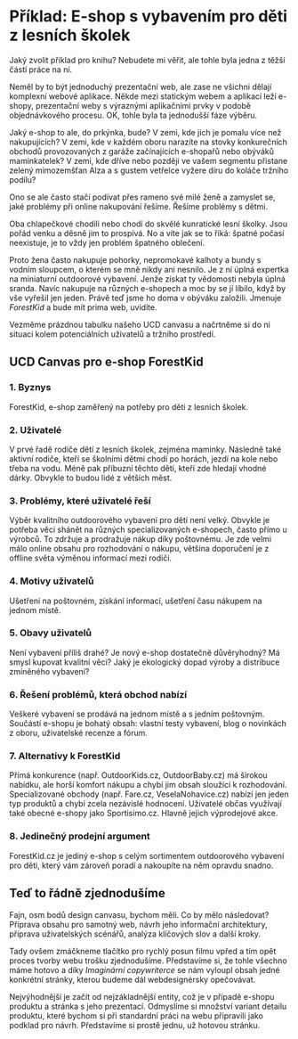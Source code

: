 # Příklad: E-shop s vybavením pro děti z lesních školek

Jaký zvolit příklad pro knihu? Nebudete mi věřit, ale tohle byla jedna z těžší částí práce na ní.

Neměl by to být jednoduchý prezentační web, ale zase ne všichni dělají komplexní webové aplikace. Někde mezi statickým webem a aplikací leží e-shopy, prezentační weby s výraznými aplikačními prvky v podobě objednávkového procesu. OK, tohle byla ta jednodušší fáze výběru.

Jaký e-shop to ale, do prkýnka, bude? V zemi, kde jich je pomalu více než nakupujících? V zemi, kde v každém oboru narazíte na stovky konkurečních obchodů provozovaných z garáže začínajících e-shopařů nebo obýváků maminkatelek? V zemi, kde dříve nebo později ve vašem segmentu přistane zelený mimozemšťan Alza a s gustem vetřelce vyžere díru do koláče tržního podílu? 

Ono se ale často stačí podívat přes rameno své milé ženě a zamyslet se, jaké problémy při online nakupování řešíme. Řešíme problémy s dětmi. 

Oba chlapečkové chodili nebo chodí do skvělé kunratické lesní školky. Jsou pořád venku a děsně jim to prospívá. No a víte jak se to říká: špatné počasí neexistuje, je to vždy jen problém špatného oblečení. 

Proto žena často nakupuje pohorky, nepromokavé kalhoty a bundy s vodním sloupcem, o kterém se mně nikdy ani nesnilo. Je z ní úplná expertka na miniaturní outdoorové vybavení. Jenže získat ty vědomosti nebyla úplná sranda. Navíc nakupuje na různých e-shopech a moc by se jí líbilo, když by vše vyřešil jen jeden. Právě teď jsme ho doma v obýváku založili. Jmenuje *ForestKid* a bude mít prima web, uvidíte.

Vezměme prázdnou tabulku našeho UCD canvasu a načrtněme si do ni situaci kolem potenciálních uživatelů a tržního prostředí.

## UCD Canvas pro e-shop ForestKid

### 1. Byznys

ForestKid, e-shop zaměřený na potřeby pro děti z lesních školek.

### 2. Uživatelé

V prvé řadě rodiče dětí z lesních školek, zejména maminky. Následně také aktivní rodiče, kteří se školními dětmi chodí po horách, jezdí na kole nebo třeba na vodu. Méně pak příbuzní těchto dětí, kteří zde hledají vhodné dárky. Obvykle to budou lidé z větších měst.

### 3. Problémy, které uživatelé řeší

Výběr kvalitního outdoorového vybavení pro děti není velký. Obvykle je potřeba věci shánět na různých specializovaných e-shopech, často přímo u výrobců. To zdržuje a prodražuje nákup díky poštovnému. Je zde velmi málo online obsahu pro rozhodování o nákupu, většina doporučení je z offline světa výměnou informací mezi rodiči.

### 4. Motivy uživatelů

Ušetření na poštovném, získání informací, ušetření času nákupem na jednom místě.

### 5. Obavy uživatelů

Není vybavení příliš drahé? Je nový e-shop dostatečně důvěryhodný? Má smysl kupovat kvalitní věci? Jaký je ekologický dopad výroby a distribuce zmíněného vybavení? 

### 6. Řešení problémů, která obchod nabízí

Veškeré vybavení se prodává na jednom místě a s jedním poštovným. Součástí e-shopu je bohatý obsah: vlastní testy vybavení, blog o novinkách z oboru, uživatelské recenze a fórum.

### 7. Alternativy k ForestKid

Přímá konkurence (např. OutdoorKids.cz, OutdoorBaby.cz) má širokou nabídku, ale horší komfort nákupu a chybí jim obsah sloužící k rozhodování. Specializované obchody (např. Fare.cz, VeselaNohavice.cz) nabízí jen jeden typ produktů a chybí zcela nezávislé hodnocení. Uživatelé občas využívají také obecné e-shopy jako Sportisimo.cz. Hlavně jejich výprodejové akce.

### 8. Jedinečný prodejní argument

ForestKid.cz je jediný e-shop s celým sortimentem outdoorového vybavení pro děti, který vám zároveň poradí a nakoupíte na něm opravdu snadno.

## Teď to řádně zjednodušíme

Fajn, osm bodů design canvasu, bychom měli. Co by mělo následovat? Příprava obsahu pro samotný web, návrh jeho informační architektury, příprava uživatelských scénářů, analýza klíčových slov a další kroky. 

Tady ovšem zmáčkneme tlačítko pro rychlý posun filmu vpřed a tím opět proces tvorby webu trošku zjednodušíme. Představíme si, že tohle všechno máme hotovo a díky *Imaginární copywriterce* se nám vyloupl obsah jedné konkrétní stránky, kterou budeme dál webdesignérsky opečovávat.

Nejvýhodnější je začít od nejzákladnější entity, což je v případě e-shopu  produktu a stránka s jeho prezentací. Odmyslíme si množství variant detailu produktu, které bychom si při standardní práci na webu připravili jako podklad pro návrh. Představíme si prostě jednu, už hotovou stránku.


